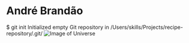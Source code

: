 # André Brandão
$ git init
Initialized empty Git repository in /Users/skills/Projects/recipe-repository/.git/
![Image of Universe](https://s.hdnux.com/photos/43/10/55/9210689/6/1200x0.jpg)

